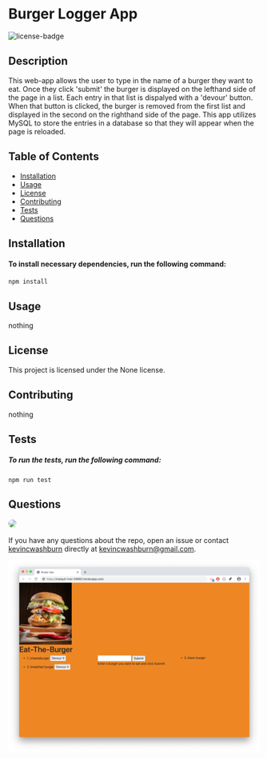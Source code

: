 
# Burger Logger App

![license-badge](https://img.shields.io/badge/license-None-blue)

## Description
This web-app allows the user to type in the name of a burger they want to eat. Once they click 'submit' the burger is displayed on the lefthand side of the page in a list. Each entry in that list is dispalyed with a 'devour' button. When that button is clicked, the burger is removed from the first list and displayed in the second on the righthand side of the page. This app utilizes MySQL to store the entries in a database so that they will appear when the page is reloaded.

## Table of Contents

* [Installation](#Installation)
* [Usage](#Usage)
* [License](#License)
* [Contributing](#Contributing)
* [Tests](#Tests)
* [Questions](#Questions)

## Installation
#### To install necessary dependencies, run the following command:
```
npm install
```

## Usage
nothing

## License
This project is licensed under the None license.

## Contributing
nothing

## Tests
##### To run the tests, run the following command:
```
npm run test
```

## Questions
<img src="https://avatars0.githubusercontent.com/u/57323164?v=4" style='border-radius: 16px' width='30' />

If you have any questions about the repo, open an issue or contact [kevincwashburn](https://api.github.com/users/kevincwashburn) directly at kevincwashburn@gmail.com.

![deployed-jpg](/public/assets/img/deployed.jpg)
